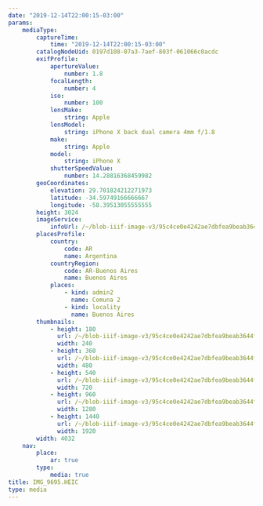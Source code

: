 ```yaml
---
date: "2019-12-14T22:00:15-03:00"
params:
    mediaType:
        captureTime:
            time: "2019-12-14T22:00:15-03:00"
        catalogNodeUid: 0197d108-07a3-7aef-803f-061066c0acdc
        exifProfile:
            apertureValue:
                number: 1.8
            focalLength:
                number: 4
            iso:
                number: 100
            lensMake:
                string: Apple
            lensModel:
                string: iPhone X back dual camera 4mm f/1.8
            make:
                string: Apple
            model:
                string: iPhone X
            shutterSpeedValue:
                number: 14.28816368459982
        geoCoordinates:
            elevation: 29.701824212271973
            latitude: -34.59749166666667
            longitude: -58.39513055555555
        height: 3024
        imageService:
            infoUrl: /~/blob-iiif-image-v3/95c4ce0e4242ae7dbfea9beab3644fef83ad9859674929c988da11bdd2208d12/info.json
        placesProfile:
            country:
                code: AR
                name: Argentina
            countryRegion:
                code: AR-Buenos Aires
                name: Buenos Aires
            places:
                - kind: admin2
                  name: Comuna 2
                - kind: locality
                  name: Buenos Aires
        thumbnails:
            - height: 180
              url: /~/blob-iiif-image-v3/95c4ce0e4242ae7dbfea9beab3644fef83ad9859674929c988da11bdd2208d12/full/240%2C180/0/default.jpg
              width: 240
            - height: 360
              url: /~/blob-iiif-image-v3/95c4ce0e4242ae7dbfea9beab3644fef83ad9859674929c988da11bdd2208d12/full/480%2C360/0/default.jpg
              width: 480
            - height: 540
              url: /~/blob-iiif-image-v3/95c4ce0e4242ae7dbfea9beab3644fef83ad9859674929c988da11bdd2208d12/full/720%2C540/0/default.jpg
              width: 720
            - height: 960
              url: /~/blob-iiif-image-v3/95c4ce0e4242ae7dbfea9beab3644fef83ad9859674929c988da11bdd2208d12/full/1280%2C960/0/default.jpg
              width: 1280
            - height: 1440
              url: /~/blob-iiif-image-v3/95c4ce0e4242ae7dbfea9beab3644fef83ad9859674929c988da11bdd2208d12/full/1920%2C1440/0/default.jpg
              width: 1920
        width: 4032
    nav:
        place:
            ar: true
        type:
            media: true
title: IMG_9695.HEIC
type: media
---
```

